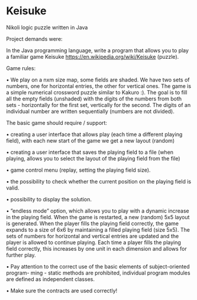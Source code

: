 # Keisuke
Nikoli logic puzzle written in Java


Project demands were:

In the Java programming language, write a program that allows you to play a familiar game Keisuke https://en.wikipedia.org/wiki/Keisuke (puzzle).

Game rules:

• We play on a nxm size map, some fields are shaded. We have two sets of numbers, one for horizontal entries, the other for vertical ones.
The game is a simple numerical crossword puzzle similar to Kakuro :). The goal is to fill all the empty fields (unshaded) with the digits of the numbers from both sets - horizontally for the first set, vertically for the second. The digits of an individual number are written sequentially (numbers are not divided).


The basic game should require / support:

• creating a user interface that allows play (each time a different playing field), with each new start of the game we get a new layout (random)

• creating a user interface that saves the playing field to a file (when playing, allows you to select the layout of the playing field from the file)

• game control menu (replay, setting the playing field size).

• the possibility to check whether the current position on the playing field is valid.

• possibility to display the solution.

• ”endless mode” option, which allows you to play with a dynamic increase in the playing field. When the game is restarted, a new (random) 5x5 layout is generated. When the player fills the playing field correctly, the game expands to a size of 6x6 by maintaining a filled playing field (size 5x5). The sets of numbers for horizontal and vertical entries are updated and the player is allowed to continue playing. Each time a player fills the playing field correctly, this increases by one unit in each dimension and allows for further play.

• Pay attention to the correct use of the basic elements of subject-oriented program- ming - static methods are prohibited, individual program modules are defined as independent classes.

• Make sure the contracts are used correctly!
